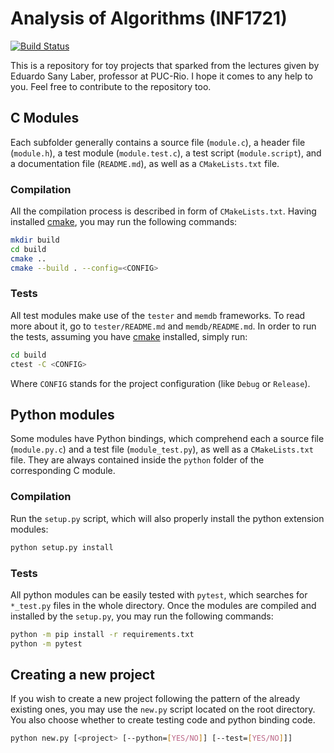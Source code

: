 # Analysis of Algorithms (INF1721)
[![Build Status](https://travis-ci.com/guidanoli/aa.svg?branch=master)](https://travis-ci.com/guidanoli/aa)

This is a repository for toy projects that sparked from the lectures given by Eduardo Sany Laber, professor at PUC-Rio. I hope it comes to any help to you. Feel free to contribute to the repository too.

## C Modules

Each subfolder generally contains a source file (`module.c`), a header file (`module.h`), a test module (`module.test.c`), a test script (`module.script`), and a documentation file (`README.md`), as well as a `CMakeLists.txt` file.

### Compilation

All the compilation process is described in form of `CMakeLists.txt`. Having installed [cmake](https://cmake.org/), you may run the following commands:

```bash
mkdir build
cd build
cmake ..
cmake --build . --config=<CONFIG>
```

### Tests

All test modules make use of the `tester` and `memdb` frameworks. To read more about it, go to `tester/README.md` and `memdb/README.md`. In order to run the tests, assuming you have [cmake](https://cmake.org/) installed, simply run:

```bash
cd build
ctest -C <CONFIG>
```

Where `CONFIG` stands for the project configuration (like `Debug` or `Release`).

## Python modules

Some modules have Python bindings, which comprehend each a source file (`module.py.c`) and a test file (`module_test.py`), as well as a `CMakeLists.txt` file. They are always contained inside the `python` folder of the corresponding C module.

### Compilation

Run the `setup.py` script, which will also properly install the python extension modules:

```bash
python setup.py install
```

### Tests

All python modules can be easily tested with `pytest`, which searches for `*_test.py` files in the whole directory. Once the modules are compiled and installed by the `setup.py`, you may run the following commands:

```bash
python -m pip install -r requirements.txt
python -m pytest
```

## Creating a new project

If you wish to create a new project following the pattern of the already existing ones, you may use the `new.py` script located on the root directory. You also choose whether to create testing code and python binding code.

```bash
python new.py [<project> [--python=[YES/NO]] [--test=[YES/NO]]]
```